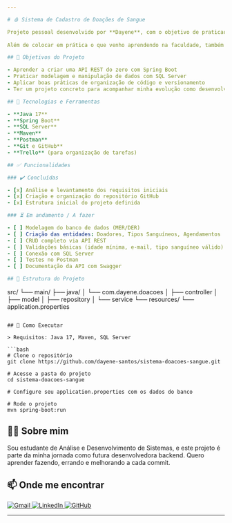 ```yaml
---

# 🩸 Sistema de Cadastro de Doações de Sangue

Projeto pessoal desenvolvido por **Dayene**, com o objetivo de praticar backend com **Java (Spring Boot)** e banco de dados com **SQL Server**. A ideia é criar uma API simples e funcional para gerenciar doadores de sangue, tipos sanguíneos e agendamentos de doações.  
  
Além de colocar em prática o que venho aprendendo na faculdade, também estou usando o projeto como um exercício completo de desenvolvimento — desde a análise de requisitos até a implementação e documentação.

## 🎯 Objetivos do Projeto

- Aprender a criar uma API REST do zero com Spring Boot
- Praticar modelagem e manipulação de dados com SQL Server
- Aplicar boas práticas de organização de código e versionamento
- Ter um projeto concreto para acompanhar minha evolução como desenvolvedora backend

## 🧰 Tecnologias e Ferramentas

- **Java 17**
- **Spring Boot**
- **SQL Server**
- **Maven**
- **Postman**
- **Git e GitHub**
- **Trello** (para organização de tarefas)

## ✅ Funcionalidades

### ✔️ Concluídas

- [x] Análise e levantamento dos requisitos iniciais  
- [x] Criação e organização do repositório GitHub  
- [x] Estrutura inicial do projeto definida  

### ⏳ Em andamento / A fazer

- [ ] Modelagem do banco de dados (MER/DER)  
- [ ] Criação das entidades: Doadores, Tipos Sanguíneos, Agendamentos  
- [ ] CRUD completo via API REST  
- [ ] Validações básicas (idade mínima, e-mail, tipo sanguíneo válido)  
- [ ] Conexão com SQL Server  
- [ ] Testes no Postman  
- [ ] Documentação da API com Swagger  

## 📁 Estrutura do Projeto

```
src/
 └── main/
     ├── java/
     │   └── com.dayene.doacoes
     │       ├── controller
     │       ├── model
     │       ├── repository
     │       └── service
     └── resources/
         └── application.properties
```

## 🚀 Como Executar

> Requisitos: Java 17, Maven, SQL Server

```bash
# Clone o repositório
git clone https://github.com/dayene-santos/sistema-doacoes-sangue.git

# Acesse a pasta do projeto
cd sistema-doacoes-sangue

# Configure seu application.properties com os dados do banco

# Rode o projeto
mvn spring-boot:run
```

## 👩‍💻 Sobre mim

Sou estudante de Análise e Desenvolvimento de Sistemas, e este projeto é parte da minha jornada como futura desenvolvedora backend. Quero aprender fazendo, errando e melhorando a cada commit.

## 📫 Onde me encontrar  

<p align="left">
  <a href="mailto:dayenesantos.work@gmail.com" title="Gmail">
    <img src="https://img.icons8.com/color/48/000000/gmail.png" alt="Gmail"/>
  </a>
  <a href="https://www.linkedin.com/in/dayene-dos-santos-rosa/" title="LinkedIn">
    <img src="https://img.icons8.com/color/48/000000/linkedin.png" alt="LinkedIn"/>
  </a>
  <a href="https://github.com/dayene-santos" title="GitHub">
    <img src="https://img.icons8.com/material-outlined/48/000000/github.png" alt="GitHub"/>
  </a>
</p>

---
```

